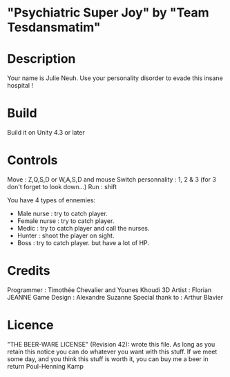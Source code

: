"Psychiatric Super Joy" by "Team Tesdansmatim"
========

Description
========
Your name is Julie Neuh. Use your personality disorder to evade this insane hospital !

Build
========
Build it on Unity 4.3 or later


Controls
========
Move : Z,Q,S,D or W,A,S,D and mouse
Switch personnality : 1, 2 & 3 (for 3 don't forget to look down...)
Run : shift

You have 4 types of ennemies:
- Male nurse : try to catch player.
- Female nurse : try to catch player.
- Medic : try to catch player  and call the nurses.
- Hunter : shoot the player on sight.
- Boss : try to catch player. but have a lot of HP.

Credits
========
Programmer : Timothée Chevalier and Younes Khoudi
3D Artist : Florian JEANNE
Game Design : Alexandre Suzanne
Special thank to : Arthur Blavier

Licence
========
"THE BEER-WARE LICENSE" (Revision 42):
<Team Tesdansmatim> wrote this file. As long as you retain this notice you
can do whatever you want with this stuff. If we meet some day, and you think
this stuff is worth it, you can buy me a beer in return Poul-Henning Kamp
